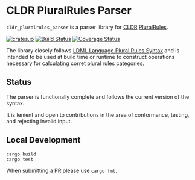 # CLDR PluralRules Parser

`cldr_pluralrules_parser` is a parser library for [CLDR][] [PluralRules][].

[![crates.io](http://meritbadge.herokuapp.com/cldr_pluralrules_parser)](https://crates.io/crates/cldr_pluralrules_parser)
[![Build Status](https://travis-ci.org/zbraniecki/pluralrules.svg?branch=master)](https://travis-ci.org/zbraniecki/pluralrules)
[![Coverage Status](https://coveralls.io/repos/github/zbraniecki/pluralrules/badge.svg?branch=master)](https://coveralls.io/github/zbraniecki/pluralrules?branch=master)

The library closely follows [LDML Language Plural Rules Syntax][] and is intended to be
used at build time or runtime to construct operations necessary for calculating
corret plural rules categories.

Status
------

The parser is functionally complete and follows the current version of the syntax.

It is lenient and open to contributions in the area of conformance, testing, and
rejecting invalid input.

Local Development
-----------------

    cargo build
    cargo test

When submitting a PR please use  `cargo fmt`.

[CLDR]: http://cldr.unicode.org/
[PluralRules]: http://cldr.unicode.org/index/cldr-spec/plural-rules
[LDML Language Plural Rules Syntax]: http://unicode.org/reports/tr35/tr35-numbers.html#Language_Plural_Rules
